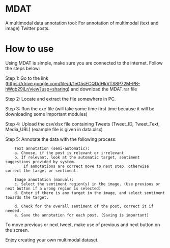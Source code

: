 # MDAT
A multimodal data annotation tool: For annotation of multimodal (text and image) Twitter posts.

# How to use
Using MDAT is simple, make sure you are connected to the internet. Follow the steps below:

Step 1: Go to the link (https://drive.google.com/file/d/1eG5sECQDdHkVTS8P72M-PB-hWgb29iLr/view?usp=sharing) and download the MDAT.rar file

Step 2: Locate and extract the file somewhere in PC.

Step 3: Run the exe file (will take some time first time because it will be downloading some important modules)

Step 4: Upload the csv/xlsx file containing Tweets (Tweet_ID, Tweet_Text, Media_URL) (example file is given in data.xlsx)

Step 5: Annotate the data with the following process:

        Text annotation (semi-automatic):
        a. Choose, if the post is relevant or irrelevant
        b. If relevant, look at the automatic target, sentiment suggestions provided by system.
            If annotations are correct move to next step, otherwise correct the target or sentiment.
            
        Image annotation (manual):
        c. Select the sentiment region(s) in the image. (Use previous or next button if a wrong region is selected)
        d. Enter if there is any target in the image, and select sentiment towards the target.
        
        d. Check for the overall sentiment of the post, correct it if needed.
        e. Save the annotation for each post. (Saving is important)

To move previous or next tweet, make use of previous and next button on the screen.

Enjoy creating your own multimodal dataset.


